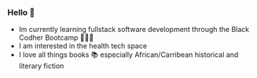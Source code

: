 ### Hello 👋

- Im currently learning fullstack software development through the Black Codher Bootcamp 👩🏾‍💻
- I am interested in the health tech space
- I love all things books 📚 especially African/Carribean historical and literary fiction 


<!--
**salmaabdifatah/salmaabdifatah** is a ✨ _special_ ✨ repository because its `README.md` (this file) appears on your GitHub profile.

Here are some ideas to get you started:

- 🔭 I’m currently working on ...
- 🌱 I’m currently learning ...
- 👯 I’m looking to collaborate on ...
- 🤔 I’m looking for help with ...
- 💬 Ask me about ...
- 📫 How to reach me: ...
- 😄 Pronouns: ...
- ⚡ Fun fact: ...
-->
